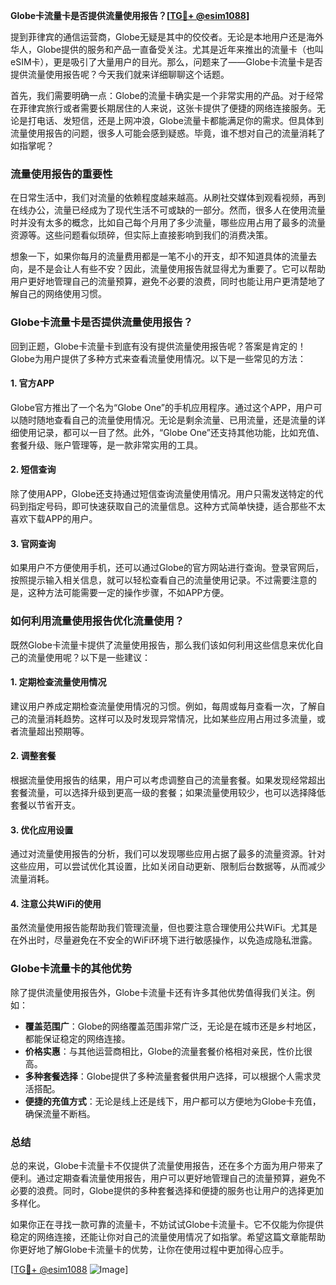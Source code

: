 **Globe卡流量卡是否提供流量使用报告？[[TG💪+ @esim1088](https://t.me/s/esim1088)]**

提到菲律宾的通信运营商，Globe无疑是其中的佼佼者。无论是本地用户还是海外华人，Globe提供的服务和产品一直备受关注。尤其是近年来推出的流量卡（也叫eSIM卡），更是吸引了大量用户的目光。那么，问题来了——Globe卡流量卡是否提供流量使用报告呢？今天我们就来详细聊聊这个话题。

首先，我们需要明确一点：Globe的流量卡确实是一个非常实用的产品。对于经常在菲律宾旅行或者需要长期居住的人来说，这张卡提供了便捷的网络连接服务。无论是打电话、发短信，还是上网冲浪，Globe流量卡都能满足你的需求。但具体到流量使用报告的问题，很多人可能会感到疑惑。毕竟，谁不想对自己的流量消耗了如指掌呢？

### **流量使用报告的重要性**

在日常生活中，我们对流量的依赖程度越来越高。从刷社交媒体到观看视频，再到在线办公，流量已经成为了现代生活不可或缺的一部分。然而，很多人在使用流量时并没有太多的概念，比如自己每个月用了多少流量，哪些应用占用了最多的流量资源等。这些问题看似琐碎，但实际上直接影响到我们的消费决策。

想象一下，如果你每月的流量费用都是一笔不小的开支，却不知道具体的流量去向，是不是会让人有些不安？因此，流量使用报告就显得尤为重要了。它可以帮助用户更好地管理自己的流量预算，避免不必要的浪费，同时也能让用户更清楚地了解自己的网络使用习惯。

### **Globe卡流量卡是否提供流量使用报告？**

回到正题，Globe卡流量卡到底有没有提供流量使用报告呢？答案是肯定的！Globe为用户提供了多种方式来查看流量使用情况。以下是一些常见的方法：

#### **1. 官方APP**
Globe官方推出了一个名为“Globe One”的手机应用程序。通过这个APP，用户可以随时随地查看自己的流量使用情况。无论是剩余流量、已用流量，还是流量的详细使用记录，都可以一目了然。此外，“Globe One”还支持其他功能，比如充值、套餐升级、账户管理等，是一款非常实用的工具。

#### **2. 短信查询**
除了使用APP，Globe还支持通过短信查询流量使用情况。用户只需发送特定的代码到指定号码，即可快速获取自己的流量信息。这种方式简单快捷，适合那些不太喜欢下载APP的用户。

#### **3. 官网查询**
如果用户不方便使用手机，还可以通过Globe的官方网站进行查询。登录官网后，按照提示输入相关信息，就可以轻松查看自己的流量使用记录。不过需要注意的是，这种方法可能需要一定的操作步骤，不如APP方便。

### **如何利用流量使用报告优化流量使用？**

既然Globe卡流量卡提供了流量使用报告，那么我们该如何利用这些信息来优化自己的流量使用呢？以下是一些建议：

#### **1. 定期检查流量使用情况**
建议用户养成定期检查流量使用情况的习惯。例如，每周或每月查看一次，了解自己的流量消耗趋势。这样可以及时发现异常情况，比如某些应用占用过多流量，或者流量超出预期等。

#### **2. 调整套餐**
根据流量使用报告的结果，用户可以考虑调整自己的流量套餐。如果发现经常超出套餐流量，可以选择升级到更高一级的套餐；如果流量使用较少，也可以选择降低套餐以节省开支。

#### **3. 优化应用设置**
通过对流量使用报告的分析，我们可以发现哪些应用占据了最多的流量资源。针对这些应用，可以尝试优化其设置，比如关闭自动更新、限制后台数据等，从而减少流量消耗。

#### **4. 注意公共WiFi的使用**
虽然流量使用报告能帮助我们管理流量，但也要注意合理使用公共WiFi。尤其是在外出时，尽量避免在不安全的WiFi环境下进行敏感操作，以免造成隐私泄露。

### **Globe卡流量卡的其他优势**

除了提供流量使用报告外，Globe卡流量卡还有许多其他优势值得我们关注。例如：

- **覆盖范围广**：Globe的网络覆盖范围非常广泛，无论是在城市还是乡村地区，都能保证稳定的网络连接。
- **价格实惠**：与其他运营商相比，Globe的流量套餐价格相对亲民，性价比很高。
- **多种套餐选择**：Globe提供了多种流量套餐供用户选择，可以根据个人需求灵活搭配。
- **便捷的充值方式**：无论是线上还是线下，用户都可以方便地为Globe卡充值，确保流量不断档。

### **总结**

总的来说，Globe卡流量卡不仅提供了流量使用报告，还在多个方面为用户带来了便利。通过定期查看流量使用报告，用户可以更好地管理自己的流量预算，避免不必要的浪费。同时，Globe提供的多种套餐选择和便捷的服务也让用户的选择更加多样化。

如果你正在寻找一款可靠的流量卡，不妨试试Globe卡流量卡。它不仅能为你提供稳定的网络连接，还能让你对自己的流量使用情况了如指掌。希望这篇文章能帮助你更好地了解Globe卡流量卡的优势，让你在使用过程中更加得心应手。

[[TG💪+ @esim1088](https://t.me/s/esim1088) ![Image](https://i.postimg.cc/4NQfJmqS/Snipaste-2025-05-13-00-14-12.png)]